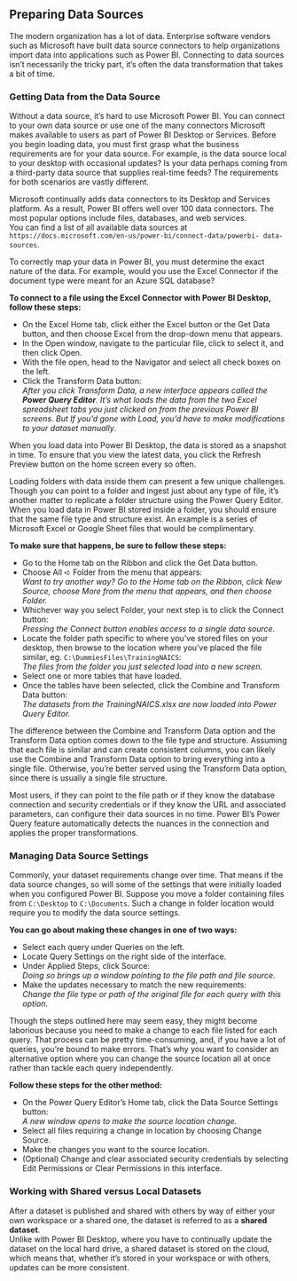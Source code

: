 ## Preparing Data Sources
The modern organization has a lot of data. Enterprise software vendors such as Microsoft have built data source connectors to help organizations import data into applications such as Power BI. Connecting to data sources isn’t necessarily the tricky part, it’s often the data transformation that takes a bit of time.

### Getting Data from the Data Source
Without a data source, it’s hard to use Microsoft Power BI. You can connect to your own data source or use one of the many connectors Microsoft makes available to users as part of Power BI Desktop or Services. Before you begin loading data, you must first grasp what the business requirements are for your data source. For example, is the data source local to your desktop with occasional updates? Is your data perhaps coming from a third-party data source that supplies real-time feeds? The requirements for both scenarios are vastly different.  

Microsoft continually adds data connectors to its Desktop and Services platform. As a result, Power BI offers well
over 100 data connectors. The most popular options include files, databases, and web services.  
You can find a list of all available data sources at `https://docs.microsoft.com/en-us/power-bi/connect-data/powerbi-
data-sources`.  

To correctly map your data in Power BI, you must determine the exact nature of the data. For example, would you use the Excel Connector if the document type were meant for an Azure SQL database?  

**To connect to a file using the Excel Connector with Power BI Desktop, follow these steps:**
- On the Excel Home tab, click either the Excel button or the Get Data button, and then choose Excel from the drop-down menu that appears.
- In the Open window, navigate to the particular file, click to select it, and then click Open.
- With the file open, head to the Navigator and select all check boxes on the left.
- Click the Transform Data button:  
*After you click Transform Data, a new interface appears called the **Power Query Editor**. It’s what loads the data from the two Excel spreadsheet tabs you just clicked on from the previous Power BI screens. But If you’d gone with Load, you’d have to make modifications to your dataset manually*.  

When you load data into Power BI Desktop, the data is stored as a snapshot in time. To ensure that you view the latest data, you click the Refresh Preview button on the home screen every so often.  

Loading folders with data inside them can present a few unique challenges. Though you can point to a folder and ingest just about any type of file, it’s another matter to replicate a folder structure using the Power Query Editor. When you load data in Power BI stored inside a folder, you should ensure that the same file type and structure exist. An example is a series of Microsoft Excel or Google Sheet files that would be complimentary.  

**To make sure that happens, be sure to follow these steps:**
- Go to the Home tab on the Ribbon and click the Get Data button.
- Choose All ➪ Folder from the menu that appears:  
*Want to try another way? Go to the Home tab on the Ribbon, click New Source, choose More from the menu that appears, and then choose Folder.*
- Whichever way you select Folder, your next step is to click the Connect button:  
*Pressing the Connect button enables access to a single data source.*
- Locate the folder path specific to where you’ve stored files on your desktop, then browse to the location where you’ve placed the file similar, eg. `C:\DummiesFiles\TrainingNAICS`:  
*The files from the folder you just selected load into a new screen.*
- Select one or more tables that have loaded.
- Once the tables have been selected, click the Combine and Transform Data button:  
*The datasets from the TrainingNAICS.xlsx are now loaded into Power Query Editor.*

The difference between the Combine and Transform Data option and the Transform Data option comes down to the file type and structure. Assuming that each file is similar and can create consistent columns, you can likely use the Combine and Transform Data option to bring everything into a single file. Otherwise, you’re better served using the Transform Data option, since there is usually a single file structure.  

Most users, if they can point to the file path or if they know the database connection and security credentials or if they know the URL and associated parameters, can configure their data sources in no time. Power BI’s Power Query feature automatically detects the nuances in the connection and applies the proper transformations.  

### Managing Data Source Settings
Commonly, your dataset requirements change over time. That means if the data source changes, so will some of the settings that were initially loaded when you configured Power BI. Suppose you move a folder containing files from `C:\Desktop` to `C:\Documents`. Such a change in folder location would require you to modify the data source settings.  

**You can go about making these changes in one of two ways:**
- Select each query under Queries on the left.
- Locate Query Settings on the right side of the interface.
- Under Applied Steps, click Source:  
*Doing so brings up a window pointing to the file path and file source.*
- Make the updates necessary to match the new requirements:  
*Change the file type or path of the original file for each query with this option.*

Though the steps outlined here may seem easy, they might become laborious because you need to make a change to each file listed for each query. That process can be pretty time-consuming, and, if you have a lot of queries, you’re bound to make errors. That’s why you
want to consider an alternative option where you can change the source location all at once rather than tackle each query independently.  

**Follow these steps for the other method:**
- On the Power Query Editor’s Home tab, click the Data Source Settings button:  
*A new window opens to make the source location change.*
- Select all files requiring a change in location by choosing Change Source.
- Make the changes you want to the source location.
- (Optional) Change and clear associated security credentials by selecting Edit Permissions or Clear Permissions in this interface.

### Working with Shared versus Local Datasets  
After a dataset is published and shared with others by way of either your own workspace or a shared one, the dataset is referred to as a **shared dataset**.  
Unlike with Power BI Desktop, where you have to continually update the dataset on the local hard drive, a shared dataset is stored on the cloud, which means that, whether it’s stored in your workspace or with others, updates can be more consistent.
